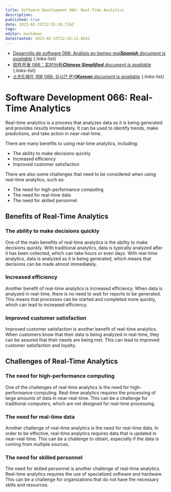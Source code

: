 ```yaml
---
title: Software Development 066: Real-Time Analytics
description: 
published: true
date: 2023-02-15T22:55:20.719Z
tags: 
editor: markdown
dateCreated: 2023-02-15T22:55:13.043Z
---
```


- [Desarrollo de software 066: Análisis en tiempo real***Spanish** document is available*](/es/Knowledge-base/Software-Development/Learning/software-development-066-real-time-analytics)
{.links-list}
- [软件开发 066：实时分析***Chinese Simplified** document is available*](/zh/Knowledge-base/Software-Development/Learning/software-development-066-real-time-analytics)
{.links-list}
- [소프트웨어 개발 066: 실시간 분석***Korean** document is available*](/ko/Knowledge-base/Software-Development/Learning/software-development-066-real-time-analytics)
{.links-list}


# Software Development 066: Real-Time Analytics

Real-time analytics is a process that analyzes data as it is being generated and provides results immediately. It can be used to identify trends, make predictions, and take action in near-real-time.

There are many benefits to using real-time analytics, including:

- The ability to make decisions quickly
- Increased efficiency
- Improved customer satisfaction

There are also some challenges that need to be considered when using real-time analytics, such as:

- The need for high-performance computing
- The need for real-time data
- The need for skilled personnel

## Benefits of Real-Time Analytics

### The ability to make decisions quickly

One of the main benefits of real-time analytics is the ability to make decisions quickly. With traditional analytics, data is typically analyzed after it has been collected, which can take hours or even days. With real-time analytics, data is analyzed as it is being generated, which means that decisions can be made almost immediately.

### Increased efficiency

Another benefit of real-time analytics is increased efficiency. When data is analyzed in real-time, there is no need to wait for reports to be generated. This means that processes can be started and completed more quickly, which can lead to increased efficiency.

### Improved customer satisfaction

Improved customer satisfaction is another benefit of real-time analytics. When customers know that their data is being analyzed in real-time, they can be assured that their needs are being met. This can lead to improved customer satisfaction and loyalty.

## Challenges of Real-Time Analytics

### The need for high-performance computing

One of the challenges of real-time analytics is the need for high-performance computing. Real-time analytics requires the processing of large amounts of data in near-real-time. This can be a challenge for traditional computers, which are not designed for real-time processing.

### The need for real-time data

Another challenge of real-time analytics is the need for real-time data. In order to be effective, real-time analytics requires data that is updated in near-real-time. This can be a challenge to obtain, especially if the data is coming from multiple sources.

### The need for skilled personnel

The need for skilled personnel is another challenge of real-time analytics. Real-time analytics requires the use of specialized software and hardware. This can be a challenge for organizations that do not have the necessary skills and resources.